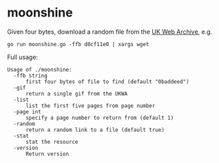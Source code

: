 # moonshine

Given four bytes, download a random file from the [UK Web Archive](https://www.webarchive.org.uk/shine), e.g.

```go run moonshine.go -ffb d0cf11e0 | xargs wget```

Full usage:
```
Usage of ./moonshine:
  -ffb string
      first four bytes of file to find (default "0baddeed")
  -gif
      return a single gif from the UKWA
  -list
      list the first five pages from page number
  -page int
      specify a page number to return from (default 1)
  -random
      return a random link to a file (default true)
  -stat
      stat the resource
  -version
      Return version
```